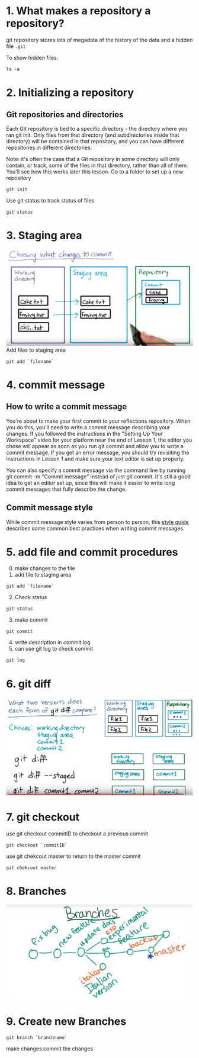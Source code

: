 # 1. What makes a repository a repository?
git repository stores lots of megadata of the history of the data and a hidden file `.git`

To show hidden files:
```
ls -a
```
# 2. Initializing a repository
## Git repositories and directories
Each Git repository is tied to a specific directory - the directory where you ran git init. Only files from that directory (and subdirectories inside that directory) will be contained in that repository, and you can have different repositories in different directories.

Note: it's often the case that a Git repository in some directory will only contain, or track, some of the files in that directory, rather than all of them. You'll see how this works later this lesson.
Go to a folder to set up a new repository
```
git init
```
Use git status to track status of files
```
git status
```
# 3. Staging area
![pic1](pic/pic1.png)
Add files to staging area
```
git add `filename`
```
# 4. commit message
## How to write a commit message
You're about to make your first commit to your reflections repository. When you do this, you'll need to write a commit message describing your changes. If you followed the instructions in the "Setting Up Your Workspace" video for your platform near the end of Lesson 1, the editor you chose will appear as soon as you run git commit and allow you to write a commit message. If you get an error message, you should try revisiting the instructions in Lesson 1 and make sure your text editor is set up properly.

You can also specify a commit message via the command line by running git commit -m "Commit message" instead of just git commit. It's still a good idea to get an editor set up, since this will make it easier to write long commit messages that fully describe the change.

## Commit message style
While commit message style varies from person to person, this [style guide](http://udacity.github.io/git-styleguide/) describes some common best practices when writing commit messages.
# 5. add file and commit procedures
0. make changes to the file
1. add file to staging area
```
git add `filename`
```
2. Check status
```
git status
```
3. make commit
```
git commit
```
4. write description in commit log
5. can use git log to check commit
```
git log
```
# 6. git diff
![pic2](pic/pic2.png)
# 7. git checkout
use git checkout commitID to checkout a previous commit
```
git checkout `commitID`
```
use git chekcout master to return to the master commit
```
git chekcout master
```
# 8. Branches
![pic3](pic/pic3.png)
# 9. Create new Branches
```
git branch `branchname`
```
make changes
commit the changes
